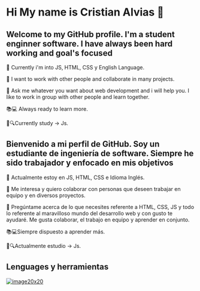# Hi My name is Cristian Alvias 👋


## Welcome to my GitHub profile. I'm a student enginner software. I have always been hard working and goal's focused

🌱 Currently i'm into JS, HTML, CSS y English Language.

👯 I want to work with other people and collaborate in many projects.

💬 Ask me whatever you want about web development and i will help you. I like to work in group with other people and learn together.

📚💻 Always ready to learn more.

💛🔍Currently study -> Js.

## Bienvenido a mi perfil de GitHub. Soy un estudiante de ingeniería de software. Siempre he sido trabajador y enfocado en mis objetivos

🌱 Actualmente estoy en JS, HTML, CSS e Idioma Inglés.

👯 Me interesa y quiero colaborar con personas que deseen trabajar en equipo y en diversos proyectos.

💬 Pregúntame acerca de lo que necesites referente a HTML, CSS, JS y todo lo referente al maravilloso mundo del desarrollo web y con gusto te ayudaré. Me gusta colaborar, el trabajo en equipo y aprender en conjunto.

📚💻Siempre dispuesto a aprender más.

💛🔍Actualmente estudio -> Js.

## Lenguages y herramientas
[![image](https://user-images.githubusercontent.com/90885563/150608165-34af847f-9381-4d44-b50d-9997a2735217.png)20x20](https://developer.mozilla.org/en-US/docs/Web/HTML)
